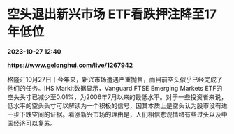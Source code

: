# 空头退出新兴市场 ETF看跌押注降至17年低位

**2023-10-27 12:40**

**https://www.gelonghui.com/live/1267942**

格隆汇10月27日丨今年来，新兴市场遭遇严重抛售，而目前空头似乎已经完成了他们的任务。IHS Markit数据显示，Vanguard FTSE Emerging Markets ETF的空头头寸已减少至0.01%，为2006年7月以来的最低水平。对于一些投资者来说，低水平的空头头寸可以解读为一个积极的信号，因其本质上是空头认为股市没有进一步下跌空间的证据。看涨新兴市场的理由是，人们相信悲观情绪有些过头以及中国经济可以复苏。